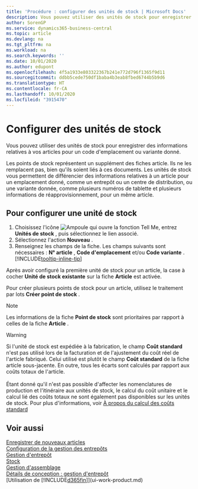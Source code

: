 ```yaml
---
title: 'Procédure : configurer des unités de stock | Microsoft Docs'
description: Vous pouvez utiliser des unités de stock pour enregistrer des informations relatives à vos articles pour un code d'emplacement ou variante donné.
author: SorenGP
ms.service: dynamics365-business-central
ms.topic: article
ms.devlang: na
ms.tgt_pltfrm: na
ms.workload: na
ms.search.keywords: ''
ms.date: 10/01/2020
ms.author: edupont
ms.openlocfilehash: 4f5a1933e803322367b241e772d796f1365f9d11
ms.sourcegitcommit: ddbb5cede750df1baba4b3eab8fbed6744b5b9d6
ms.translationtype: HT
ms.contentlocale: fr-CA
ms.lasthandoff: 10/01/2020
ms.locfileid: "3915470"
---
```

# <a name="set-up-stockkeeping-units"></a>Configurer des unités de stock
Vous pouvez utiliser des unités de stock pour enregistrer des informations relatives à vos articles pour un code d'emplacement ou variante donné.  

 Les points de stock représentent un supplément des fiches article. Ils ne les remplacent pas, bien qu'ils soient liés à ces documents. Les unités de stock vous permettent de différencier des informations relatives à un article pour un emplacement donné, comme un entrepôt ou un centre de distribution, ou une variante donnée, comme plusieurs numéros de tablette et plusieurs informations de réapprovisionnement, pour un même article.  

## <a name="to-set-up-a-stockkeeping-unit"></a>Pour configurer une unité de stock  

1.  Choisissez l'icône ![Ampoule qui ouvre la fonction Tell Me](media/ui-search/search_small.png "Dites-moi ce que vous voulez faire"), entrez **Unités de stock** , puis sélectionnez le lien associé.  
2.  Sélectionnez l'action **Nouveau** .  
3.  Renseignez les champs de la fiche. Les champs suivants sont nécessaires : **N° article** , **Code d'emplacement** et/ou **Code variante** . [!INCLUDE[tooltip-inline-tip](includes/tooltip-inline-tip_md.md)]  

Après avoir configuré la première unité de stock pour un article, la case à cocher **Unité de stock existante** sur la fiche **Article** est activée.  

Pour créer plusieurs points de stock pour un article, utilisez le traitement par lots **Créer point de stock** .  

> [!NOTE]  
>  Les informations de la fiche **Point de stock** sont prioritaires par rapport à celles de la fiche **Article** .

> [!Warning]
> Si l'unité de stock est expédiée à la fabrication, le champ **Coût standard** n'est pas utilisé lors de la facturation et de l'ajustement du coût réel de l'article fabriqué. Celui utilisé est plutôt le champ **Coût standard** de la fiche article sous-jacente. En outre, tous les écarts sont calculés par rapport aux coûts totaux de l'article.<br /><br />
> Étant donné qu'il n'est pas possible d'affecter les nomenclatures de production et l'itinéraire aux unités de stock, le calcul du coût unitaire et le calcul lié des coûts totaux ne sont également pas disponibles sur les unités de stock. Pour plus d'informations, voir [À propos du calcul des coûts standard](finance-about-calculating-standard-cost.md)

## <a name="see-also"></a>Voir aussi  
[Enregistrer de nouveaux articles](inventory-how-register-new-items.md)  
[Configuration de la gestion des entrepôts](warehouse-setup-warehouse.md)  
[Gestion d'entrepôt](warehouse-manage-warehouse.md)  
[Stock](inventory-manage-inventory.md)  
[Gestion d'assemblage](assembly-assemble-items.md)    
[Détails de conception : gestion d'entrepôt](design-details-warehouse-management.md)  
[Utilisation de [!INCLUDE[d365fin](includes/d365fin_md.md)]](ui-work-product.md)  
